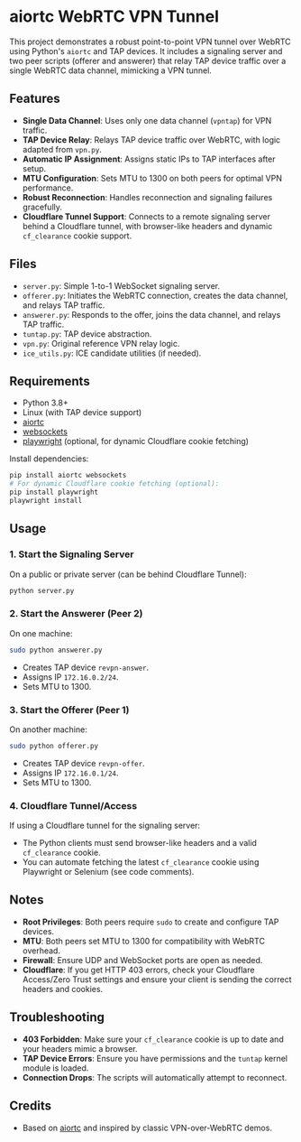 # aiortc WebRTC VPN Tunnel

This project demonstrates a robust point-to-point VPN tunnel over WebRTC using Python's `aiortc` and TAP devices. It includes a signaling server and two peer scripts (offerer and answerer) that relay TAP device traffic over a single WebRTC data channel, mimicking a VPN tunnel.

## Features

- **Single Data Channel**: Uses only one data channel (`vpntap`) for VPN traffic.
- **TAP Device Relay**: Relays TAP device traffic over WebRTC, with logic adapted from `vpn.py`.
- **Automatic IP Assignment**: Assigns static IPs to TAP interfaces after setup.
- **MTU Configuration**: Sets MTU to 1300 on both peers for optimal VPN performance.
- **Robust Reconnection**: Handles reconnection and signaling failures gracefully.
- **Cloudflare Tunnel Support**: Connects to a remote signaling server behind a Cloudflare tunnel, with browser-like headers and dynamic `cf_clearance` cookie support.

## Files

- `server.py`: Simple 1-to-1 WebSocket signaling server.
- `offerer.py`: Initiates the WebRTC connection, creates the data channel, and relays TAP traffic.
- `answerer.py`: Responds to the offer, joins the data channel, and relays TAP traffic.
- `tuntap.py`: TAP device abstraction.
- `vpn.py`: Original reference VPN relay logic.
- `ice_utils.py`: ICE candidate utilities (if needed).

## Requirements

- Python 3.8+
- Linux (with TAP device support)
- [aiortc](https://github.com/aiortc/aiortc)
- [websockets](https://websockets.readthedocs.io/)
- [playwright](https://playwright.dev/python/) (optional, for dynamic Cloudflare cookie fetching)

Install dependencies:

```sh
pip install aiortc websockets
# For dynamic Cloudflare cookie fetching (optional):
pip install playwright
playwright install
```

## Usage

### 1. Start the Signaling Server

On a public or private server (can be behind Cloudflare Tunnel):

```sh
python server.py
```

### 2. Start the Answerer (Peer 2)

On one machine:

```sh
sudo python answerer.py
```

- Creates TAP device `revpn-answer`.
- Assigns IP `172.16.0.2/24`.
- Sets MTU to 1300.

### 3. Start the Offerer (Peer 1)

On another machine:

```sh
sudo python offerer.py
```

- Creates TAP device `revpn-offer`.
- Assigns IP `172.16.0.1/24`.
- Sets MTU to 1300.

### 4. Cloudflare Tunnel/Access

If using a Cloudflare tunnel for the signaling server:

- The Python clients must send browser-like headers and a valid `cf_clearance` cookie.
- You can automate fetching the latest `cf_clearance` cookie using Playwright or Selenium (see code comments).

## Notes

- **Root Privileges**: Both peers require `sudo` to create and configure TAP devices.
- **MTU**: Both peers set MTU to 1300 for compatibility with WebRTC overhead.
- **Firewall**: Ensure UDP and WebSocket ports are open as needed.
- **Cloudflare**: If you get HTTP 403 errors, check your Cloudflare Access/Zero Trust settings and ensure your client is sending the correct headers and cookies.

## Troubleshooting

- **403 Forbidden**: Make sure your `cf_clearance` cookie is up to date and your headers mimic a browser.
- **TAP Device Errors**: Ensure you have permissions and the `tuntap` kernel module is loaded.
- **Connection Drops**: The scripts will automatically attempt to reconnect.

## Credits

- Based on [aiortc](https://github.com/aiortc/aiortc) and inspired by classic VPN-over-WebRTC demos.
